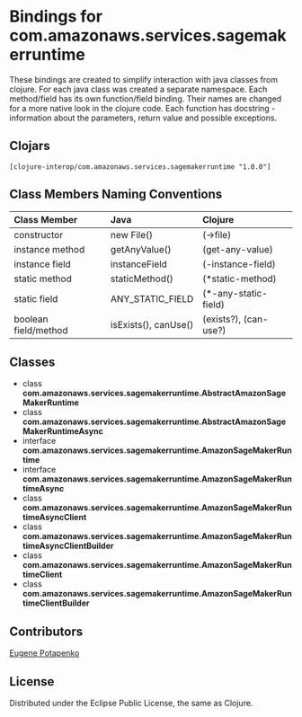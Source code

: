 # Bindings for com.amazonaws.services.sagemakerruntime

These bindings are created to simplify interaction with java classes from clojure.
For each java class was created a separate namespace.
Each method/field has its own function/field binding.
Their names are changed for a more native look in the clojure code. Each function has docstring - information about the parameters, return value and possible exceptions.

## Clojars

```
[clojure-interop/com.amazonaws.services.sagemakerruntime "1.0.0"]
```

## Class Members Naming Conventions

| Class Member | Java | Clojure |
|:--|:--|:--|
| constructor | new File() | (->file) |
| instance method | getAnyValue() | (get-any-value) |
| instance field | instanceField | (-instance-field) |
| static method | staticMethod() | (*static-method) |
| static field | ANY_STATIC_FIELD | (*-any-static-field) |
| boolean field/method | isExists(), canUse() | (exists?), (can-use?) |

## Classes

- class **com.amazonaws.services.sagemakerruntime.AbstractAmazonSageMakerRuntime**
- class **com.amazonaws.services.sagemakerruntime.AbstractAmazonSageMakerRuntimeAsync**
- interface **com.amazonaws.services.sagemakerruntime.AmazonSageMakerRuntime**
- interface **com.amazonaws.services.sagemakerruntime.AmazonSageMakerRuntimeAsync**
- class **com.amazonaws.services.sagemakerruntime.AmazonSageMakerRuntimeAsyncClient**
- class **com.amazonaws.services.sagemakerruntime.AmazonSageMakerRuntimeAsyncClientBuilder**
- class **com.amazonaws.services.sagemakerruntime.AmazonSageMakerRuntimeClient**
- class **com.amazonaws.services.sagemakerruntime.AmazonSageMakerRuntimeClientBuilder**

## Contributors

[Eugene Potapenko](https://github.com/potapenko/)

## License

Distributed under the Eclipse Public License, the same as Clojure.
